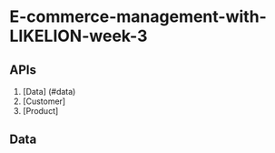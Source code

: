# E-commerce-management-with-LIKELION-week-3
## APIs
1. [Data] (#data)
  1. [Customer]
  2. [Product]
## Data
